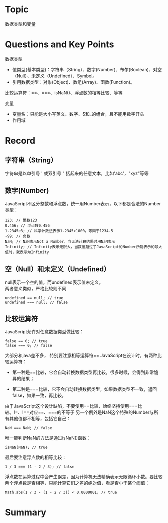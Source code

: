 # Topic
数据类型和变量
# Questions and Key Points
数据类型
- 值类型(基本类型)：字符串（String）、数字(Number)、布尔(Boolean)、对空（Null）、未定义（Undefined）、Symbol。
- 引用数据类型：对象(Object)、数组(Array)、函数(Function)。
  
比较运算符：==、===、isNaN()、浮点数的相等比较、等等

变量
- 变量名：只能是大小写英文、数字、$和_的组合，且不能用数字开头
- 作用域
# Record
## 字符串（String）
字符串是以单引号 ' 或双引号 " 括起来的任意文本，比如'abc'，"xyz"等等
## 数字(Number)
JavaScript不区分整数和浮点数，统一用Number表示，以下都是合法的Number类型：
```
123; // 整数123
0.456; // 浮点数0.456
1.2345e3; // 科学计数法表示1.2345x1000，等同于1234.5
-99; // 负数
NaN; // NaN表示Not a Number，当无法计算结果时用NaN表示
Infinity; // Infinity表示无限大，当数值超过了JavaScript的Number所能表示的最大值时，就表示为Infinity
```
## 空（Null）和未定义（Undefined）
null表示一个空的值，而undefined表示值未定义。  
两者意义类似，严格比较则不同
```
undefined == null; // true
undefined === null; // false
```

## 比较运算符
JavaScript允许对任意数据类型做比较：
```
false == 0; // true
false === 0; // false
```
大部分和java差不多，
特别要注意相等运算符==
JavaScript在设计时，有两种比较运算符：

- 第一种是==比较，它会自动转换数据类型再比较，很多时候，会得到非常诡异的结果；

- 第二种是===比较，它不会自动转换数据类型，如果数据类型不一致，返回false，如果一致，再比较。

由于JavaScript这个设计缺陷，不要使用==比较，始终坚持使用===比较。!=、!==对应==、===的不等于
另一个例外是NaN这个特殊的Number与所有其他值都不相等，包括它自己：
```
NaN === NaN; // false
```
唯一能判断NaN的方法是通过isNaN()函数：
```
isNaN(NaN); // true
```
最后要注意浮点数的相等比较：
```
1 / 3 === (1 - 2 / 3); // false
```
浮点数在运算过程中会产生误差，因为计算机无法精确表示无限循环小数。要比较两个浮点数是否相等，只能计算它们之差的绝对值，看是否小于某个阈值：
```
Math.abs(1 / 3 - (1 - 2 / 3)) < 0.0000001; // true
```

# Summary